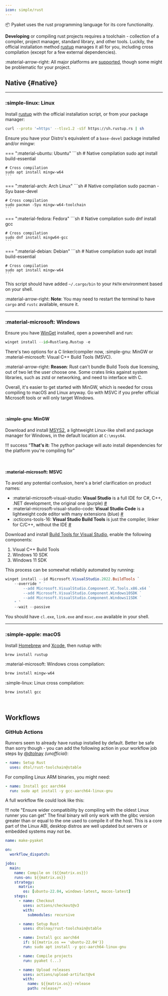 ```yaml
---
icon: simple/rust
---
```


📦 Pyaket uses the rust programming language for its core functionality.

<b><span class="the">D</span>eveloping</b> or compiling rust projects requires a toolchain - collection of a compiler, project manager, standard library, and other tools. Luckily, the official installation method [rustup](https://www.rust-lang.org/tools/install) manages it all for you, including cross compilation (except for a few external dependencies).

:material-arrow-right: All major platforms are [supported](https://doc.rust-lang.org/nightly/rustc/platform-support.html#tier-1-with-host-tools), though some might be problematic for your project.

## Native {#native}

<!------------------------------------------------------------------------------------------------->
<hr>

### :simple-linux: Linux

Install [rustup](https://www.rust-lang.org/tools/install) with the official installation script, or from your package manager:

```sh
curl --proto '=https' --tlsv1.2 -sSf https://sh.rustup.rs | sh
```

Ensure you have your Distro's equivalent of a `base-devel` package installed and/or mingw:

=== ":material-ubuntu: Ubuntu"
    ```sh
    # Native compilation
    sudo apt install build-essential

    # Cross compilation
    sudo apt install mingw-w64
    ```
=== ":material-arch: Arch Linux"
    ```sh
    # Native compilation
    sudo pacman -Syu base-devel

    # Cross compilation
    sudo pacman -Syu mingw-w64-toolchain
    ```
=== ":material-fedora: Fedora"
    ```sh
    # Native compilation
    sudo dnf install gcc

    # Cross compilation
    sudo dnf install mingw64-gcc
    ```
=== ":material-debian: Debian"
    ```sh
    # Native compilation
    sudo apt install build-essential

    # Cross compilation
    sudo apt install mingw-w64
    ```

This script should have added `~/.cargo/bin` to your `PATH` environment based on your shell.

:material-arrow-right: **Note**: You may need to restart the terminal to have `cargo` and `rustc` available, ensure it.

<!------------------------------------------------------------------------------------------------->
<hr>

### :material-microsoft: Windows

Ensure you have [WinGet](https://learn.microsoft.com/en-us/windows/package-manager/winget/) installed, open a powershell and run:

```python
winget install --id=Rustlang.Rustup -e
```

There's two options for a C linker/compiler now, :simple-gnu: MinGW or :material-microsoft: Visual C++ Build Tools (MSVC).

:material-arrow-right: **Reason**: Rust can't bundle Build Tools due licensing, out of two let the user choose one. Some crates links against system libraries, such as zstd or networking, and need to interface with C.

Overall, it's easier to get started with MinGW, which is needed for cross compiling to macOS and Linux anyway. Go with MSVC if you prefer official Microsoft tools or will only target Windows.

<br>

#### :simple-gnu: MinGW

Download and install [MSYS2](https://www.msys2.org/), a lightweight Linux-like shell and package manager for Windows, in the default location at `C:\msys64`.

!!! success "**That's it:** The python package will auto install dependencies for the platform you're compiling for"

<br>

#### :material-microsoft: MSVC

To avoid any potential confusion, here's a brief clarification on product names:

- :material-microsoft-visual-studio: **Visual Studio** is a full IDE for C#, C++, .NET development, the original one (purple) [#](https://visualstudio.microsoft.com/)
- :material-microsoft-visual-studio-code: **Visual Studio Code** is a lightweight code editor with many extensions (blue) [#](https://code.visualstudio.com/)
- :octicons-tools-16: **Visual Studio Build Tools** is just the compiler, linker for C/C++, without the IDE [#](https://visualstudio.microsoft.com/downloads/?q=build+tools#build-tools-for-visual-studio-2022)

Download and install [Build Tools for Visual Studio](https://visualstudio.microsoft.com/downloads/?q=build+tools#build-tools-for-visual-studio-2022), enable the following components:

1. Visual C++ Build Tools
2. Windows 10 SDK
3. Windows 11 SDK

This process can be somewhat reliabily automated by running:

```ps1 title="PowerShell"
winget install --id Microsoft.VisualStudio.2022.BuildTools `
    --override " `
        --add Microsoft.VisualStudio.Component.VC.Tools.x86.x64 `
        --add Microsoft.VisualStudio.Component.Windows10SDK `
        --add Microsoft.VisualStudio.Component.Windows11SDK `
    " `
    --wait --passive
```

You should have `cl.exe`, `link.exe` and `msvc.exe` available in your shell.

<!------------------------------------------------------------------------------------------------->
<hr>

### :simple-apple: macOS

Install [Homebrew](https://brew.sh/) and [Xcode](https://developer.apple.com/xcode/), then rustup with:

```sh
brew install rustup
```

:material-microsoft: Windows cross compilation:

```sh
brew install mingw-w64
```

:simple-linux: Linux cross compilation:

```sh
brew install gcc
```

<!------------------------------------------------------------------------------------------------->
<br>

## Workflows

### GitHub Actions

Runners seem to already have rustup installed by default. Better be safe than sorry though - you can add the following action in your workflow job steps by [@dtolnay](https://github.com/dtolnay/rust-toolchain) _(unofficial)_:

```yaml
- name: Setup Rust
  uses: dtol/rust-toolchain@stable
```

For compiling Linux ARM binaries, you might need:

```yaml
- name: Install gcc aarch64
  run: sudo apt install -y gcc-aarch64-linux-gnu
```

A full workflow file could look like this:

!!! note "Ensure wider compatibility by compiling with the oldest Linux runner you can get"
    The final binary will only work with the glibc version greater than or equal to the one used to compile it of the host. This is a core part of the Linux ABI, desktop distros are well updated but servers or embedded systems may not be.

```yaml title="<small>.github/workflows/make-pyaket.yml</small>"
name: make-pyaket

on:
  workflow_dispatch:

jobs:
  main:
    name: Compile on (${{matrix.os}})
    runs-on: ${{matrix.os}}
    strategy:
      matrix:
        os: [ubuntu-22.04, windows-latest, macos-latest]
    steps:
      - name: Checkout
        uses: actions/checkout@v3
        with:
          submodules: recursive

      - name: Setup Rust
        uses: dtolnay/rust-toolchain@stable

      - name: Install gcc aarch64
        if: ${{matrix.os == 'ubuntu-22.04'}}
        run: sudo apt install -y gcc-aarch64-linux-gnu

      - name: Compile projects
        run: pyaket (...)

      - name: Upload releases
        uses: actions/upload-artifact@v4
        with:
          name: ${{matrix.os}}-release
          path: release/*
```

